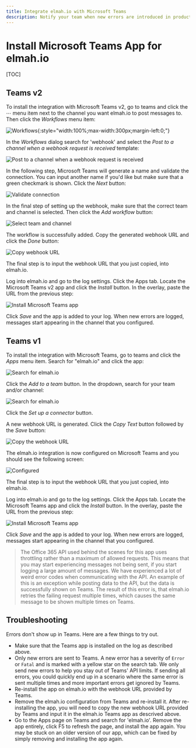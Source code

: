 ```yaml
---
title: Integrate elmah.io with Microsoft Teams
description: Notify your team when new errors are introduced in production. With the elmah.io app for Microsoft Teams time from introducing a bug to fix is heavily reduced.
---
```


# Install Microsoft Teams App for elmah.io

[TOC]

## Teams v2

To install the integration with Microsoft Teams v2, go to teams and click the ⋯ menu item next to the channel you want elmah.io to post messages to. Then click the *Workflows* menu item:

![Workflows](images/apps/teams/v2-step1.png){:style="width:100%;max-width:300px;margin-left:0;"}

In the *Workflows* dialog search for 'webhook' and select the *Post to a channel when a webhook request is received* template:

![Post to a channel when a webhook request is received](images/apps/teams/v2-step2.png)

In the following step, Microsoft Teams will generate a name and validate the connection. You can input another name if you'd like but make sure that a green checkmark is shown. Click the *Next* button:

![Validate connection](images/apps/teams/v2-step3.png)

In the final step of setting up the webhook, make sure that the correct team and channel is selected. Then click the *Add workflow* button:

![Select team and channel](images/apps/teams/v2-step4.png)

The workflow is successfully added. Copy the generated webhook URL and click the *Done* button:

![Copy webhook URL](images/apps/teams/v2-step5.png)

The final step is to input the webhook URL that you just copied, into elmah.io.

Log into elmah.io and go to the log settings. Click the Apps tab. Locate the Microsoft Teams v2 app and click the *Install* button. In the overlay, paste the URL from the previous step:

![Install Microsoft Teams app](images/apps/teams/v2-step6.png)

Click *Save* and the app is added to your log. When new errors are logged, messages start appearing in the channel that you configured.

## Teams v1

To install the integration with Microsoft Teams, go to teams and click the *Apps* menu item. Search for "elmah.io" and click the app:

![Search for elmah.io](images/apps/teams/step1.png)

Click the *Add to a team* button. In the dropdown, search for your team and/or channel:

![Search for elmah.io](images/apps/teams/step2.png)

Click the *Set up a connector* button.

A new webhook URL is generated. Click the *Copy Text* button followed by the *Save* button:

![Copy the webhook URL](images/apps/teams/step4.png)

The elmah.io integration is now configured on Microsoft Teams and you should see the following screen:

![Configured](images/apps/teams/step5.png)

The final step is to input the webhook URL that you just copied, into elmah.io.

Log into elmah.io and go to the log settings. Click the Apps tab. Locate the Microsoft Teams app and click the *Install* button. In the overlay, paste the URL from the previous step:

![Install Microsoft Teams app](images/teams_installapp.png)

Click *Save* and the app is added to your log. When new errors are logged, messages start appearing in the channel that you configured.

> The Office 365 API used behind the scenes for this app uses throttling rather than a maximum of allowed requests. This means that you may start experiencing messages not being sent, if you start logging a large amount of messages. We have experienced a lot of weird error codes when communicating with the API. An example of this is an exception while posting data to the API, but the data is successfully shown on Teams. The result of this error is, that elmah.io retries the failing request multiple times, which causes the same message to be shown multiple times on Teams.

## Troubleshooting

Errors don't show up in Teams. Here are a few things to try out.

* Make sure that the Teams app is installed on the log as described above.
* Only new errors are sent to Teams. A new error has a severity of `Error` or `Fatal` and is marked with a yellow star on the search tab. We only send new errors to help you stay out of Teams' API limits. If sending all errors, you could quickly end up in a scenario where the same error is sent multiple times and more important errors get ignored by Teams.
* Re-install the app on elmah.io with the webhook URL provided by Teams.
* Remove the elmah.io configuration from Teams and re-install it. After re-installing the app, you will need to copy the new webhook URL provided by Teams and input it in the elmah.io Teams app as descrived above.
* Go to the Apps page on Teams and search for 'elmah.io'. Remove the app entirely, click F5 to refresh the page, and install the app again. You may be stuck on an older version of our app, which can be fixed by simply removing and installing the app again.